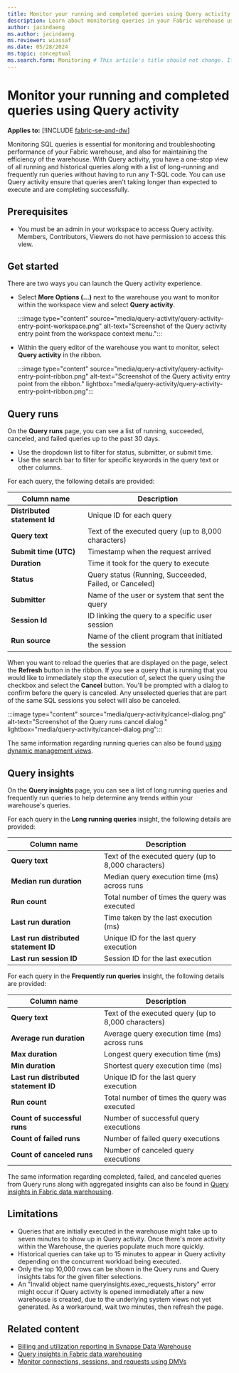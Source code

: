 ```yaml
---
title: Monitor your running and completed queries using Query activity
description: Learn about monitoring queries in your Fabric warehouse using Query activity.
author: jacindaeng
ms.author: jacindaeng
ms.reviewer: wiassaf
ms.date: 05/28/2024
ms.topic: conceptual
ms.search.form: Monitoring # This article's title should not change. If so, contact engineering.
---
```

# Monitor your running and completed queries using Query activity

**Applies to:** [!INCLUDE [fabric-se-and-dw](includes/applies-to-version/fabric-se-and-dw.md)]

Monitoring SQL queries is essential for monitoring and troubleshooting performance of your Fabric warehouse, and also for maintaining the efficiency of the warehouse. With Query activity, you have a one-stop view of all running and historical queries along with a list of long-running and frequently run queries without having to run any T-SQL code. You can use Query activity ensure that queries aren't taking longer than expected to execute and are completing successfully.

## Prerequisites

- You must be an admin in your workspace to access Query activity. Members, Contributors, Viewers do not have permission to access this view.

## Get started

There are two ways you can launch the Query activity experience.

- Select **More Options (...)** next to the warehouse you want to monitor within the workspace view and select **Query activity**.

    :::image type="content" source="media/query-activity/query-activity-entry-point-workspace.png" alt-text="Screenshot of the Query activity entry point from the workspace context menu.":::

- Within the query editor of the warehouse you want to monitor, select **Query activity** in the ribbon.

    :::image type="content" source="media/query-activity/query-activity-entry-point-ribbon.png" alt-text="Screenshot of the Query activity entry point from the ribbon." lightbox="media/query-activity/query-activity-entry-point-ribbon.png":::

## Query runs

On the **Query runs** page, you can see a list of running, succeeded, canceled, and failed queries up to the past 30 days. 

- Use the dropdown list to filter for status, submitter, or submit time. 
- Use the search bar to filter for specific keywords in the query text or other columns.

For each query, the following details are provided:

| Column name   |  Description |
|---|---|
|**Distributed statement Id**|Unique ID for each query|
|**Query text**|Text of the executed query (up to 8,000 characters)|
|**Submit time (UTC)**|Timestamp when the request arrived|
|**Duration**|Time it took for the query to execute|
|**Status**|Query status (Running, Succeeded, Failed, or Canceled)|
|**Submitter**|Name of the user or system that sent the query|
|**Session Id**|ID linking the query to a specific user session|
|**Run source**|Name of the client program that initiated the session|

When you want to reload the queries that are displayed on the page, select the **Refresh** button in the ribbon. If you see a query that is running that you would like to immediately stop the execution of, select the query using the checkbox and select the **Cancel** button. You'll be prompted with a dialog to confirm before the query is canceled. Any unselected queries that are part of the same SQL sessions you select will also be canceled.

:::image type="content" source="media/query-activity/cancel-dialog.png" alt-text="Screenshot of the Query runs cancel dialog." lightbox="media/query-activity/cancel-dialog.png":::

The same information regarding running queries can also be found [using dynamic management views](monitor-using-dmv.md).

## Query insights

On the **Query insights** page, you can see a list of long running queries and frequently run queries to help determine any trends within your warehouse's queries.

For each query in the **Long running queries** insight, the following details are provided:

| Column name   |  Description |
|---|---|
|**Query text**|Text of the executed query (up to 8,000 characters)|
|**Median run duration**|Median query execution time (ms) across runs|
|**Run count**|Total number of times the query was executed|
|**Last run duration**|Time taken by the last execution (ms)|
|**Last run distributed statement ID**|Unique ID for the last query execution|
|**Last run session ID**|Session ID for the last execution|

For each query in the **Frequently run queries** insight, the following details are provided:

| Column name   |  Description |
|---|---|
|**Query text**|Text of the executed query (up to 8,000 characters)|
|**Average run duration**|Average query execution time (ms) across runs|
|**Max duration**|Longest query execution time (ms)|
|**Min duration**|Shortest query execution time (ms)|
|**Last run distributed statement ID**|Unique ID for the last query execution|
|**Run count**|Total number of times the query was executed|
|**Count of successful runs**|Number of successful query executions|
|**Count of failed runs**|Number of failed query executions|
|**Count of canceled runs**|Number of canceled query executions|

The same information regarding completed, failed, and canceled queries from Query runs along with aggregated insights can also be found in [Query insights in Fabric data warehousing](query-insights.md).

## Limitations

- Queries that are initially executed in the warehouse might take up to seven minutes to show up in Query activity. Once there's more activity within the Warehouse, the queries populate much more quickly.  
- Historical queries can take up to 15 minutes to appear in Query activity depending on the concurrent workload being executed.
- Only the top 10,000 rows can be shown in the Query runs and Query insights tabs for the given filter selections.  
- An "Invalid object name queryinsights.exec_requests_history" error might occur if Query activity is opened immediately after a new warehouse is created, due to the underlying system views not yet generated. As a workaround, wait two minutes, then refresh the page.

## Related content

- [Billing and utilization reporting in Synapse Data Warehouse](usage-reporting.md)
- [Query insights in Fabric data warehousing](query-insights.md)
- [Monitor connections, sessions, and requests using DMVs](query-activity.md)
